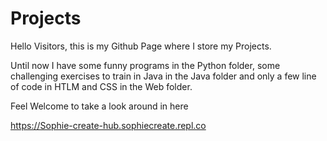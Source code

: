# Projects

Hello Visitors, this is my Github Page where I store my Projects.

Until now I have some funny programs in the Python folder, some challenging exercises to train in Java in the Java folder and only a few line of code in HTLM and CSS in the Web folder.

Feel Welcome to take a look around in here

https://Sophie-create-hub.sophiecreate.repl.co
